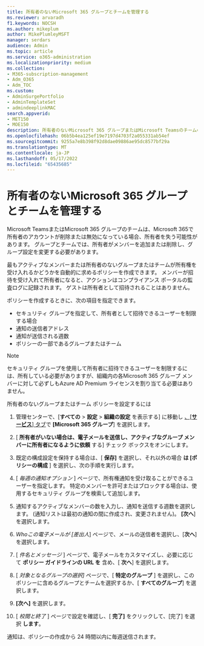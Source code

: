 ```yaml
---
title: 所有者のないMicrosoft 365 グループとチームを管理する
ms.reviewer: arvaradh
f1.keywords: NOCSH
ms.author: mikeplum
author: MikePlumleyMSFT
manager: serdars
audience: Admin
ms.topic: article
ms.service: o365-administration
ms.localizationpriority: medium
ms.collection:
- M365-subscription-management
- Adm_O365
- Adm_TOC
ms.custom:
- AdminSurgePortfolio
- AdminTemplateSet
- admindeeplinkMAC
search.appverid:
- MET150
- MOE150
description: 所有者のないMicrosoft 365 グループまたはMicrosoft Teamsのチームの所有者になるようにメンバーを自動的に招待する方法について説明します。
ms.openlocfilehash: 06b5b4ea125ef19e7197d4703f2a055331ab54ef
ms.sourcegitcommit: 9255a7e8b398f92d8dae09886ae95dc8577bf29a
ms.translationtype: MT
ms.contentlocale: ja-JP
ms.lasthandoff: 05/17/2022
ms.locfileid: "65435685"
---
```

# <a name="manage-ownerless-microsoft-365-groups-and-teams"></a>所有者のないMicrosoft 365 グループとチームを管理する

Microsoft TeamsまたはMicrosoft 365 グループのチームは、Microsoft 365で所有者のアカウントが削除または無効になっている場合、所有者を失う可能性があります。 グループとチームでは、所有者がメンバーを追加または削除し、グループ設定を変更する必要があります。

最もアクティブなメンバーまたは所有者のないグループまたはチームが所有権を受け入れるかどうかを自動的に求めるポリシーを作成できます。 メンバーが招待を受け入れて所有者になると、アクションはコンプライアンス ポータルの監査ログに記録されます。 ゲストは所有者として招待されることはありません。

ポリシーを作成するときに、次の項目を指定できます。
- セキュリティ グループを指定して、所有者として招待できるユーザーを制限する場合
- 通知の送信者アドレス
- 通知が送信される週数
- ポリシーの一部であるグループまたはチーム

> [!Note]
> セキュリティ グループを使用して所有者に招待できるユーザーを制限するには、所有している必要がありますが、組織内の各Microsoft 365 グループ メンバーに対して必ずしもAzure AD Premium ライセンスを割り当てる必要はありません。

所有者のないグループまたはチーム ポリシーを設定するには

1. 管理センターで、[**すべての** \> **設定** \> **組織の設定** を表示する] に移動し <a href="https://go.microsoft.com/fwlink/p/?linkid=2053743" target="_blank">、[**サービス**] タブ</a>で **[Microsoft 365 グループ**] を選択します。

1. [ **所有者がいない場合は、電子メールを送信し、アクティブなグループ メンバーに所有者になるように依頼** する] チェック ボックスをオンにします。

1. 既定の構成設定を保持する場合は、[ **保存]** を選択し、それ以外の場合 **は [ポリシーの構成** ] を選択し、次の手順を実行します。

1. [ *毎週の通知オプション* ] ページで、所有権通知を受け取ることができるユーザーを指定します。 特定のメンバーを許可またはブロックする場合は、使用するセキュリティ グループを検索して追加します。

1. 通知するアクティブなメンバーの数を入力し、通知を送信する週数を選択します。 (通知リストは最初の通知の間に作成され、変更されません)。 **[次へ**] を選択します。

1. *Whoこの電子メールが [差出人*] ページで、メールの送信者を選択し、[**次へ**] を選択します。

1. [ *件名とメッセージ* ] ページで、電子メールをカスタマイズし、必要に応じて **ポリシー ガイドラインの URL を** 含め、[ **次へ**] を選択します。

1. [ *対象となるグループの選択]* ページで、[ **特定のグループ** ] を選択し、このポリシーに含めるグループとチームを選択するか、[ **すべてのグループ**] を選択します。

1. **[次へ]** を選択します。

1. [ *校閲と終了* ] ページで設定を確認し、[ **完了]** をクリックして、[完了] を選択 **します**。

通知は、ポリシーの作成から 24 時間以内に毎週送信されます。

